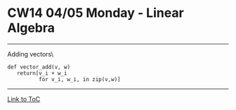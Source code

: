 # CW14 04/05 Monday - Linear Algebra
---
Adding vectors\
```
def vector_add(v, w)
   return[v_i + w_i
          for v_i, w_i, in zip(v,w)]
```



---
[Link to ToC](https://github.com/rafkruczkowski/journal)